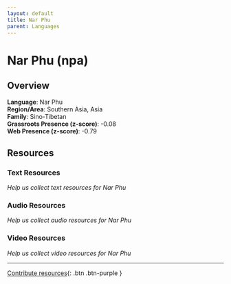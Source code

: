 ```yaml
---
layout: default
title: Nar Phu
parent: Languages
---
```


# Nar Phu (npa)

## Overview

**Language**: Nar Phu  
**Region/Area**: Southern Asia, Asia  
**Family**: Sino-Tibetan  
**Grassroots Presence (z-score)**: -0.08  
**Web Presence (z-score)**: -0.79  

## Resources

### Text Resources
*Help us collect text resources for Nar Phu*

### Audio Resources
*Help us collect audio resources for Nar Phu*

### Video Resources
*Help us collect video resources for Nar Phu*

---

[Contribute resources](https://forms.office.com/e/1SfLJx3u1r){: .btn .btn-purple }

